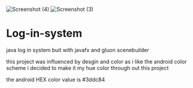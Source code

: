 ![Screenshot (4)](https://user-images.githubusercontent.com/71591501/120888572-9e6ad300-c601-11eb-9a0e-37e46c0d732a.png)
![Screenshot (3)](https://user-images.githubusercontent.com/71591501/120888577-a296f080-c601-11eb-930e-e619a407cb7d.png)
# Log-in-system
java log in system buit with javafx and gluon scenebuilder

this project was influenced by desgin and color as i like the android color scheme i decided to make it my hue color through out this project

the android HEX color value is #3ddc84 


